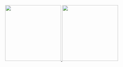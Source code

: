 <a href="https://github.com/S10143806H">
  <img height="180em" src="https://github-readme-stats.vercel.app/api?username=ToonVanEyck&themedark&show_icons=true" />
  <img height="180em" src="https://github-readme-stats.vercel.app/api/top-langs/?username=ToonVanEyck&theme=dark&layout=compact" />
</a>
